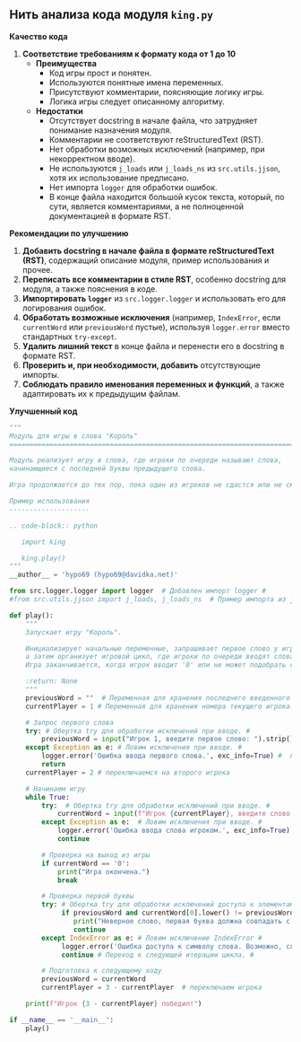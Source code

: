 ## Нить анализа кода модуля `king.py`

**Качество кода**
1. **Соответствие требованиям к формату кода от 1 до 10**
    - **Преимущества**
        -  Код игры прост и понятен.
        -  Используются понятные имена переменных.
        -  Присутствуют комментарии, поясняющие логику игры.
        -  Логика игры следует описанному алгоритму.
    - **Недостатки**
        -  Отсутствует docstring в начале файла, что затрудняет понимание назначения модуля.
        -  Комментарии не соответствуют reStructuredText (RST).
        -  Нет обработки возможных исключений (например, при некорректном вводе).
        -  Не используются `j_loads` или `j_loads_ns` из `src.utils.jjson`, хотя их использование предписано.
        -  Нет импорта `logger` для обработки ошибок.
        -  В конце файла находится большой кусок текста, который, по сути, является комментариями, а не полноценной документацией в формате RST.

**Рекомендации по улучшению**
1. **Добавить docstring в начале файла в формате reStructuredText (RST)**, содержащий описание модуля, пример использования и прочее.
2. **Переписать все комментарии в стиле RST**, особенно docstring для модуля, а также пояснения в коде.
3. **Импортировать `logger`** из `src.logger.logger` и использовать его для логирования ошибок.
4. **Обработать возможные исключения** (например, `IndexError`, если `currentWord` или `previousWord` пустые), используя `logger.error` вместо стандартных `try-except`.
5.  **Удалить лишний текст** в конце файла и перенести его в docstring в формате RST.
6.  **Проверить и, при необходимости, добавить** отсутствующие импорты.
7. **Соблюдать правило именования переменных и функций**, а также адаптировать их к предыдущим файлам.

**Улучшенный код**
```python
"""
Модуль для игры в слова "Король"
=========================================================================================

Модуль реализует игру в слова, где игроки по очереди называют слова,
начинающиеся с последней буквы предыдущего слова.

Игра продолжается до тех пор, пока один из игроков не сдастся или не сможет назвать слово.

Пример использования
--------------------

.. code-block:: python

   import king

   king.play()
"""
__author__ = 'hypo69 (hypo69@davidka.net)'

from src.logger.logger import logger  # Добавлен импорт logger #
#from src.utils.jjson import j_loads, j_loads_ns  # Пример импорта из jjson, если понадобится #

def play():
    """
    Запускает игру "Король".

    Инициализирует начальные переменные, запрашивает первое слово у игрока 1,
    а затем организует игровой цикл, где игроки по очереди вводят слова.
    Игра заканчивается, когда игрок вводит '0' или не может подобрать слово.

    :return: None
    """
    previousWord = ""  # Переменная для хранения последнего введенного слова. #
    currentPlayer = 1 # Переменная для хранения номера текущего игрока. #

    # Запрос первого слова
    try: # Обертка try для обработки исключений при вводе. #
        previousWord = input("Игрок 1, введите первое слово: ").strip() # удаляем пробелы
    except Exception as e: # Ловим исключения при вводе. #
        logger.error('Ошибка ввода первого слова.', exc_info=True) #  Логируем ошибку. #
        return
    currentPlayer = 2 # переключаемся на второго игрока

    # Начинаем игру
    while True:
        try:  # Обертка try для обработки исключений при вводе. #
            currentWord = input(f"Игрок {currentPlayer}, введите слово: ").strip() # удаляем пробелы
        except Exception as e:  # Ловим исключения при вводе. #
            logger.error('Ошибка ввода слова игроком.', exc_info=True)  # Логируем ошибку. #
            continue

        # Проверка на выход из игры
        if currentWord == '0':
            print("Игра окончена.")
            break

        # Проверка первой буквы
        try: # Обертка try для обработки исключений доступа к элементам строки. #
             if previousWord and currentWord[0].lower() != previousWord[-1].lower():
                print("Неверное слово, первая буква должна совпадать с последней буквой предыдущего слова.")
                continue
        except IndexError as e: # Ловим исключение IndexError #
             logger.error('Ошибка доступа к символу слова. Возможно, слово пустое', exc_info=True) # Логируем ошибку. #
             continue # Переход к следующей итерации цикла. #

        # Подготовка к следующему ходу
        previousWord = currentWord
        currentPlayer = 3 - currentPlayer  # переключаем игрока

    print(f"Игрок {3 - currentPlayer} победил!")

if __name__ == '__main__':
    play()